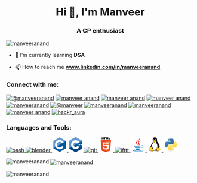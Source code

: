 <h1 align="center">Hi 👋, I'm Manveer</h1>
<h3 align="center">A CP enthusiast</h3>

<p align="left"> <img src="https://komarev.com/ghpvc/?username=manveeranand&label=Profile%20views&color=0e75b6&style=flat" alt="manveeranand" /> </p>

- 🌱 I’m currently learning **DSA**

- 📫 How to reach me **www.linkedin.com/in/manveeranand**

<h3 align="left">Connect with me:</h3>
<p align="left">
<a href="https://dev.to/@manveeranand" target="blank"><img align="center" src="https://raw.githubusercontent.com/rahuldkjain/github-profile-readme-generator/master/src/images/icons/Social/devto.svg" alt="@manveeranand" height="30" width="40" /></a>
<a href="www.linkedin.com/in/manveeranand" target="blank"><img align="center" src="https://raw.githubusercontent.com/rahuldkjain/github-profile-readme-generator/master/src/images/icons/Social/linked-in-alt.svg" alt="manveer anand" height="30" width="40" /></a>
<a href="https://stackoverflow.com/users/manveer anand" target="blank"><img align="center" src="https://raw.githubusercontent.com/rahuldkjain/github-profile-readme-generator/master/src/images/icons/Social/stack-overflow.svg" alt="manveer anand" height="30" width="40" /></a>
<a href="https://kaggle.com/manveer anand" target="blank"><img align="center" src="https://raw.githubusercontent.com/rahuldkjain/github-profile-readme-generator/master/src/images/icons/Social/kaggle.svg" alt="manveer anand" height="30" width="40" /></a>
<a href="https://www.codechef.com/users/manveeranand" target="blank"><img align="center" src="https://cdn.jsdelivr.net/npm/simple-icons@3.1.0/icons/codechef.svg" alt="manveeranand" height="30" width="40" /></a>
<a href="https://www.hackerrank.com/@manveer" target="blank"><img align="center" src="https://raw.githubusercontent.com/rahuldkjain/github-profile-readme-generator/master/src/images/icons/Social/hackerrank.svg" alt="@manveer" height="30" width="40" /></a>
<a href="https://codeforces.com/profile/manveeranand" target="blank"><img align="center" src="https://raw.githubusercontent.com/rahuldkjain/github-profile-readme-generator/master/src/images/icons/Social/codeforces.svg" alt="manveeranand" height="30" width="40" /></a>
<a href="https://www.leetcode.com/manveeranand" target="blank"><img align="center" src="https://raw.githubusercontent.com/rahuldkjain/github-profile-readme-generator/master/src/images/icons/Social/leet-code.svg" alt="manveeranand" height="30" width="40" /></a>
<a href="https://www.hackerearth.com/manveer anand" target="blank"><img align="center" src="https://raw.githubusercontent.com/rahuldkjain/github-profile-readme-generator/master/src/images/icons/Social/hackerearth.svg" alt="manveer anand" height="30" width="40" /></a>
<a href="https://www.topcoder.com/members/hackr_aura" target="blank"><img align="center" src="https://raw.githubusercontent.com/rahuldkjain/github-profile-readme-generator/master/src/images/icons/Social/topcoder.svg" alt="hackr_aura" height="30" width="40" /></a>
</p>

<h3 align="left">Languages and Tools:</h3>
<p align="left"> <a href="https://www.gnu.org/software/bash/" target="_blank" rel="noreferrer"> <img src="https://www.vectorlogo.zone/logos/gnu_bash/gnu_bash-icon.svg" alt="bash" width="40" height="40"/> </a> <a href="https://www.blender.org/" target="_blank" rel="noreferrer"> <img src="https://download.blender.org/branding/community/blender_community_badge_white.svg" alt="blender" width="40" height="40"/> </a> <a href="https://www.cprogramming.com/" target="_blank" rel="noreferrer"> <img src="https://raw.githubusercontent.com/devicons/devicon/master/icons/c/c-original.svg" alt="c" width="40" height="40"/> </a> <a href="https://www.w3schools.com/cpp/" target="_blank" rel="noreferrer"> <img src="https://raw.githubusercontent.com/devicons/devicon/master/icons/cplusplus/cplusplus-original.svg" alt="cplusplus" width="40" height="40"/> </a> <a href="https://git-scm.com/" target="_blank" rel="noreferrer"> <img src="https://www.vectorlogo.zone/logos/git-scm/git-scm-icon.svg" alt="git" width="40" height="40"/> </a> <a href="https://www.w3.org/html/" target="_blank" rel="noreferrer"> <img src="https://raw.githubusercontent.com/devicons/devicon/master/icons/html5/html5-original-wordmark.svg" alt="html5" width="40" height="40"/> </a> <a href="https://ifttt.com/" target="_blank" rel="noreferrer"> <img src="https://www.vectorlogo.zone/logos/ifttt/ifttt-ar21.svg" alt="ifttt" width="40" height="40"/> </a> <a href="https://www.java.com" target="_blank" rel="noreferrer"> <img src="https://raw.githubusercontent.com/devicons/devicon/master/icons/java/java-original.svg" alt="java" width="40" height="40"/> </a> <a href="https://www.linux.org/" target="_blank" rel="noreferrer"> <img src="https://raw.githubusercontent.com/devicons/devicon/master/icons/linux/linux-original.svg" alt="linux" width="40" height="40"/> </a> <a href="https://www.python.org" target="_blank" rel="noreferrer"> <img src="https://raw.githubusercontent.com/devicons/devicon/master/icons/python/python-original.svg" alt="python" width="40" height="40"/> </a> </p>

<p><img align="left" src="https://github-readme-stats.vercel.app/api/top-langs?username=manveeranand&show_icons=true&theme=dark&hide_border=true&locale=en&layout=compact" alt="manveeranand" /></p>

<p>&nbsp;<img align="center" src="https://github-readme-stats.vercel.app/api?username=manveeranand&show_icons=true&theme=dark&hide_border=true&locale=en" alt="manveeranand" /></p>

<p><img align="center" src="https://github-readme-streak-stats.herokuapp.com/?user=manveeranand&" alt="manveeranand" /></p>
